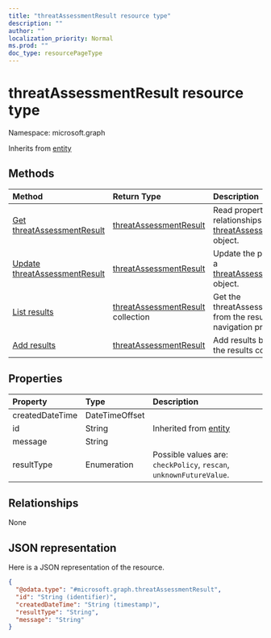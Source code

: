 ```yaml
---
title: "threatAssessmentResult resource type"
description: ""
author: ""
localization_priority: Normal
ms.prod: ""
doc_type: resourcePageType
---
```


# threatAssessmentResult resource type


Namespace: microsoft.graph




Inherits from [entity](../resources/entity.md)

## Methods
|Method|Return Type|Description|
|:---|:---|:---|
|[Get threatAssessmentResult](../api/threatassessmentresult-get.md)|[threatAssessmentResult](../resources/threatassessmentresult.md)|Read properties and relationships of the [threatAssessmentResult](../resources/threatassessmentresult.md) object.|
|[Update threatAssessmentResult](../api/threatassessmentresult-update.md)|[threatAssessmentResult](../resources/threatassessmentresult.md)|Update the properties of a [threatAssessmentResult](../resources/threatassessmentresult.md) object.|
|[List results](../api/threatassessmentrequest-list-results.md)|[threatAssessmentResult](../resources/threatassessmentresult.md) collection|Get the threatAssessmentResults from the results navigation property.|
|[Add results](../api/threatassessmentrequest-post-results.md)|[threatAssessmentResult](../resources/threatassessmentresult.md)|Add results by posting to the results collection.|

## Properties
|Property|Type|Description|
|:---|:---|:---|
|createdDateTime|DateTimeOffset||
|id|String| Inherited from [entity](../resources/entity.md)|
|message|String||
|resultType|Enumeration| Possible values are: `checkPolicy`, `rescan`, `unknownFutureValue`.|

## Relationships
None

## JSON representation
Here is a JSON representation of the resource.
<!-- {
  "blockType": "resource",
  "keyProperty": "id",
  "@odata.type": "microsoft.graph.threatAssessmentResult",
  "baseType": "microsoft.graph.entity",
  "openType": false
}
-->
``` json
{
  "@odata.type": "#microsoft.graph.threatAssessmentResult",
  "id": "String (identifier)",
  "createdDateTime": "String (timestamp)",
  "resultType": "String",
  "message": "String"
}
```

